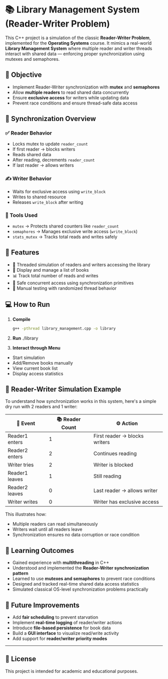 # 📚 Library Management System (Reader-Writer Problem)

This C++ project is a simulation of the classic **Reader-Writer Problem**, implemented for the **Operating Systems** course. It mimics a real-world **Library Management System** where multiple reader and writer threads interact with shared data — enforcing proper synchronization using mutexes and semaphores.


## 🎯 Objective

- Implement Reader-Writer synchronization with **mutex** and **semaphores**
- Allow **multiple readers** to read shared data concurrently
- Ensure **exclusive access** for writers while updating data
- Prevent race conditions and ensure thread-safe data access


## 🧵 Synchronization Overview

### ✅ Reader Behavior

- Locks mutex to update `reader_count`
- If first reader → blocks writers
- Reads shared data
- After reading, decrements `reader_count`
- If last reader → allows writers

### ✍️ Writer Behavior

- Waits for exclusive access using `write_block`
- Writes to shared resource
- Releases `write_block` after writing

### 🧰 Tools Used

- `mutex` → Protects shared counters like `reader_count`
- `semaphores` → Manages exclusive write access (`write_block`)
- `stats_mutex` → Tracks total reads and writes safely


## 🧪 Features

- 🔁 Threaded simulation of readers and writers accessing the library
- 📖 Display and manage a list of books
- 📊 Track total number of reads and writes
- 🧠 Safe concurrent access using synchronization primitives
- 🧪 Manual testing with randomized thread behavior


## 💻 How to Run

1. **Compile**
   ```bash
   g++ -pthread library_management.cpp -o library

2. **Run**
   ./library

3. **Interact through Menu**

- Start simulation
- Add/Remove books manually
- View current book list
- Display access statistics


## 🧪 Reader-Writer Simulation Example

To understand how synchronization works in this system, here's a simple dry run with 2 readers and 1 writer:

| 🧭 Event           | 📚 Reader Count | ⚙️ Action                    |
|-------------------|------------------|------------------------------|
| Reader1 enters    | 1                | First reader → blocks writers |
| Reader2 enters    | 2                | Continues reading             |
| Writer tries      | 2                | Writer is blocked             |
| Reader1 leaves    | 1                | Still reading                 |
| Reader2 leaves    | 0                | Last reader → allows writer   |
| Writer writes     | 0                | Writer has exclusive access   |

This illustrates how:
- Multiple readers can read simultaneously
- Writers wait until all readers leave
- Synchronization ensures no data corruption or race condition


## 📘 Learning Outcomes

- Gained experience with **multithreading** in C++
- Understood and implemented the **Reader-Writer synchronization pattern**
- Learned to use **mutexes and semaphores** to prevent race conditions
- Designed and tracked real-time shared data access statistics
- Simulated classical OS-level synchronization problems practically


## 🔮 Future Improvements

- Add **fair scheduling** to prevent starvation
- Implement **real-time logging** of reader/writer actions
- Introduce **file-based persistence** for book data
- Build a **GUI interface** to visualize read/write activity
- Add support for **reader/writer priority modes**

---

## 📃 License

This project is intended for academic and educational purposes.

